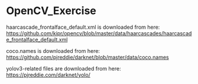# OpenCV_Exercise

haarcascade_frontalface_default.xml is downloaded from here:
https://github.com/kipr/opencv/blob/master/data/haarcascades/haarcascade_frontalface_default.xml

coco.names is downloaded from here:
https://github.com/pjreddie/darknet/blob/master/data/coco.names

yolov3-related files are downloaded from here:
https://pjreddie.com/darknet/yolo/